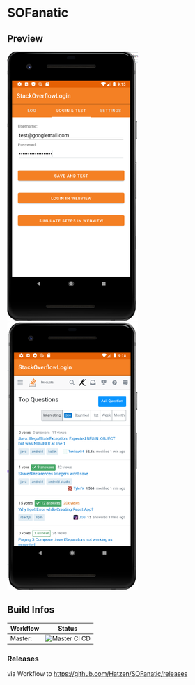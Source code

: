 # SOFanatic

## Preview 

<div>
<img src="https://github.com/Hatzen/SOFanatic/blob/master/docs/imgs/SOFanatic-screenshot1.png?raw=true" width="300">
<img src="https://github.com/Hatzen/SOFanatic/blob/master/docs/imgs/SOFanatic-screenshot2.png?raw=true" width="300">
</div>


## Build Infos

| Workflow        | Status           |
| ------------- |-------------|
|Master:| ![Master CI CD](https://github.com/Hatzen/SOFanatic/workflows/Master%20CI%20CD/badge.svg?branch=master)  |


### Releases
via Workflow to https://github.com/Hatzen/SOFanatic/releases
